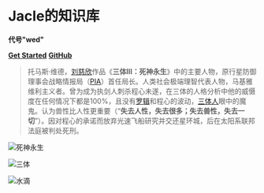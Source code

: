 # Jacle的知识库
**代号"wed"**

[**Get Started**](#main)
[**GitHub**](https://github.com/jijiajia19)

  >  托马斯·维德，[刘慈欣](https://baike.baidu.com/item/%E5%88%98%E6%85%88%E6%AC%A3/142084)作品《**三体III：死神永生**》中的主要人物，原行星防御理事会战略情报局（[PIA](https://baike.baidu.com/item/PIA/13464686)）首任局长。人类社会极端理智代表人物，马基雅维利主义者。曾为成为执剑人刺杀程心未遂，在三体的人格分析中他的威慑度在任何情况下都是100%，且没有[罗辑](https://baike.baidu.com/item/%E7%BD%97%E8%BE%91/8086704)和程心的波动，[三体人](https://baike.baidu.com/item/%E4%B8%89%E4%BD%93%E4%BA%BA/8709210)眼中的魔鬼。认为兽性比人性更重要（“**失去人性，失去很多；失去兽性，失去一切**”）。因对程心的承诺而放弃光速飞船研究并交还星环城，后在太阳系联邦法庭被判处死刑。



![死神永生](https://meitianjinbu.oss-accelerate.aliyuncs.com/upload/2019/05/201905131557753481527450.jpg?x-oss-process=style/img1)

![三体](https://meitianjinbu.oss-accelerate.aliyuncs.com/upload/2019/05/201905131557753463551978.jpg?x-oss-process=style/img1)

![水滴](https://meitianjinbu.oss-accelerate.aliyuncs.com/upload/2019/05/201905131557753494558787.jpg?x-oss-process=style/img1)


